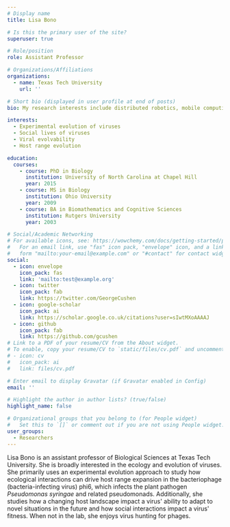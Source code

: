 ```yaml
---
# Display name
title: Lisa Bono

# Is this the primary user of the site?
superuser: true

# Role/position
role: Assistant Professor

# Organizations/Affiliations
organizations:
  - name: Texas Tech University
    url: ''

# Short bio (displayed in user profile at end of posts)
bio: My research interests include distributed robotics, mobile computing and programmable matter.

interests:
  - Experimental evolution of viruses
  - Social lives of viruses
  - Viral evolvability
  - Host range evolution

education:
  courses:
    - course: PhD in Biology
      institution: University of North Carolina at Chapel Hill
      year: 2015
    - course: MS in Biology
      institution: Ohio University
      year: 2009
    - course: BA in Biomathematics and Cognitive Sciences
      institution: Rutgers University
      year: 2003

# Social/Academic Networking
# For available icons, see: https://wowchemy.com/docs/getting-started/page-builder/#icons
#   For an email link, use "fas" icon pack, "envelope" icon, and a link in the
#   form "mailto:your-email@example.com" or "#contact" for contact widget.
social:
  - icon: envelope
    icon_pack: fas
    link: 'mailto:test@example.org'
  - icon: twitter
    icon_pack: fab
    link: https://twitter.com/GeorgeCushen
  - icon: google-scholar
    icon_pack: ai
    link: https://scholar.google.co.uk/citations?user=sIwtMXoAAAAJ
  - icon: github
    icon_pack: fab
    link: https://github.com/gcushen
# Link to a PDF of your resume/CV from the About widget.
# To enable, copy your resume/CV to `static/files/cv.pdf` and uncomment the lines below.
# - icon: cv
#   icon_pack: ai
#   link: files/cv.pdf

# Enter email to display Gravatar (if Gravatar enabled in Config)
email: ''

# Highlight the author in author lists? (true/false)
highlight_name: false

# Organizational groups that you belong to (for People widget)
#   Set this to `[]` or comment out if you are not using People widget.
user_groups:
  - Researchers
---
```


Lisa Bono is an assistant professor of Biological Sciences at Texas Tech University. She is broadly interested in the ecology and evolution of viruses. She primarily uses an experimental evolution approach to study how ecological interactions can drive host range expansion in the bacteriophage (bacteria-infecting virus) phi6, which infects the plant pathogen _Pseudomonas syringae_ and related pseudomonads. Additionally, she studies how a changing host landscape impact a virus' ability to adapt to novel situations in the future and how social interactions impact a virus' fitness. When not in the lab, she enjoys virus hunting for phages.
